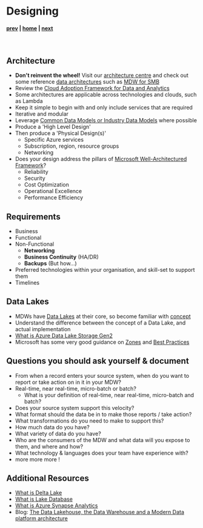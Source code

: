 # Designing

#### [prev](./introduction.md) | [home](./readme.md)  | [next](./building.md)
</br>

## Architecture
* **Don't reinvent the wheel!** Visit our [architecture centre](https://docs.microsoft.com/en-us/azure/architecture/) and check out some reference [data architectures](https://docs.microsoft.com/en-us/azure/architecture/data-guide/) such as [MDW for SMB](https://docs.microsoft.com/en-us/azure/architecture/example-scenario/data/small-medium-data-warehouse)
* Review the [Cloud Adoption Framework for Data and Analytics](https://docs.microsoft.com/en-us/azure/cloud-adoption-framework/scenarios/cloud-scale-analytics/)
* Some architectures are applicable across technologies and clouds, such as Lambda
* Keep it simple to begin with and only include services that are required
* Iterative and modular
* Leverage [Common Data Models or Industry Data Models](https://docs.microsoft.com/en-us/azure/cloud-adoption-framework/scenarios/cloud-scale-analytics/architectures/common-industry-data-models) where possible
* Produce a 'High Level Design'
* Then produce a 'Physical Design(s)'
   * Specific Azure services
   * Subscription, region, resource groups 
   * Networking
* Does your design address the pillars of [Microsoft Well-Architectured Framework](https://docs.microsoft.com/en-us/azure/architecture/framework/)?
   * Reliability
   * Security
   * Cost Optimization
   * Operational Excellence
   * Performance Efficiency

## Requirements
   * Business
   * Functional
   * Non-Functional
      * **Networking**
      * **Business Continuity** (HA/DR)
      * **Backups** (But how...)
   * Preferred technologies within your organisation, and skill-set to support them
   * Timelines

## Data Lakes
* MDWs have [Data Lakes](https://azure.microsoft.com/en-us/overview/what-is-a-data-lake/) at their core, so become familiar with [concept](https://docs.microsoft.com/en-us/azure/architecture/data-guide/scenarios/data-lake)
* Understand the difference between the concept of a Data Lake, and actual implementation
* [What is Azure Data Lake Storage Gen2](https://docs.microsoft.com/en-us/azure/storage/blobs/data-lake-storage-introduction)
* Microsoft has some very good guidance on [Zones](https://docs.microsoft.com/en-us/azure/cloud-adoption-framework/scenarios/cloud-scale-analytics/best-practices/data-lake-zones) and [Best Practices](https://docs.microsoft.com/en-us/azure/storage/blobs/data-lake-storage-best-practices)

## Questions you should ask yourself & document
* From when a record enters your source system, when do you want to report or take action on in it in your MDW?
* Real-time, near real-time, micro-batch or batch?
   * What is your definition of real-time, near real-time, micro-batch and batch?
* Does your source system support this velocity?
* What format should the data be in to make those reports / take action?
* What transformations do you need to make to support this?
* How much data do you have?
* What variety of data do you have?
* Who are the consumers of the MDW and what data will you expose to them, and where and how?
* What technology & languages does your team have experience with?
* more more more !

## Additional Resources
- [What is Delta Lake](https://docs.microsoft.com/en-us/azure/synapse-analytics/spark/apache-spark-what-is-delta-lake)
- [What is Lake Database](https://docs.microsoft.com/en-us/azure/synapse-analytics/database-designer/concepts-lake-database)
- [What is Azure Synapse Analytics](https://docs.microsoft.com/en-us/azure/synapse-analytics/overview-what-is)
- Blog: [The Data Lakehouse, the Data Warehouse and a Modern Data platform architecture](https://techcommunity.microsoft.com/t5/azure-synapse-analytics-blog/the-data-lakehouse-the-data-warehouse-and-a-modern-data-platform/ba-p/2792337)


